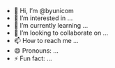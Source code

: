 - 👋 Hi, I’m @byunicom
- 👀 I’m interested in ...
- 🌱 I’m currently learning ...
- 💞️ I’m looking to collaborate on ...
- 📫 How to reach me ...
- 😄 Pronouns: ...
- ⚡ Fun fact: ...

<!---
byunicom/byunicom is a ✨ special ✨ repository because its `README.md` (this file) appears on your GitHub profile.
You can click the Preview link to take a look at your changes.
--->
